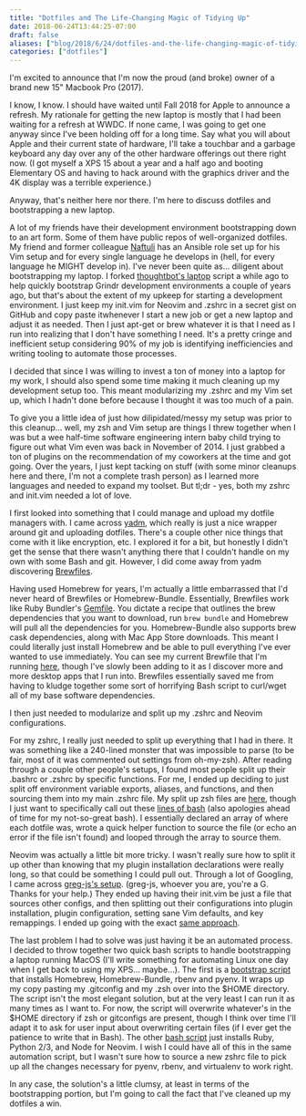 ```yaml
---
title: "Dotfiles and The Life-Changing Magic of Tidying Up"
date: 2018-06-24T13:44:25-07:00
draft: false
aliases: ["blog/2018/6/24/dotfiles-and-the-life-changing-magic-of-tidying-up"]
categories: ["dotfiles"]
---
```


I'm excited to announce that I'm now the proud (and broke) owner of a brand new 15" Macbook Pro (2017).

I know, I know. I should have waited until Fall 2018 for Apple to announce a refresh. My rationale for getting the new laptop is mostly that I had been waiting for a refresh at WWDC. If none came, I was going to get one anyway since I've been holding off for a long time. Say what you will about Apple and their current state of hardware, I'll take a touchbar and a garbage keyboard any day over any of the other hardware offerings out there right now. (I got myself a XPS 15 about a year and a half ago and booting Elementary OS and having to hack around with the graphics driver and the 4K display was a terrible experience.)

Anyway, that's neither here nor there. I'm here to discuss dotfiles and bootstrapping a new laptop.

A lot of my friends have their development environment bootstrapping down to an art form. Some of them have public repos of well-organized dotfiles. My friend and former colleague [Naftuli](https://naftuli.wtf/) has an Ansible role set up for his Vim setup and for every single language he develops in (hell, for every language he MIGHT develop in). I've never been quite as... diligent about bootstrapping my laptop. I forked [thoughtbot's laptop](https://github.com/catherinetcai/grindr-laptop) script a while ago to help quickly bootstrap Grindr development environments a couple of years ago, but that's about the extent of my upkeep for starting a development environment. I just keep my init.vim for Neovim and .zshrc in a secret gist on GitHub and copy paste itwhenever I start a new job or get a new laptop and adjust it as needed. Then I just apt-get or brew whatever it is that I need as I run into realizing that I don't have something I need. It's a pretty cringe and inefficient setup considering 90% of my job is identifying inefficiencies and writing tooling to automate those processes.

I decided that since I was willing to invest a ton of money into a laptop for my work, I should also spend some time making it much cleaning up my development setup too. This meant modularizing my .zshrc and my Vim set up, which I hadn't done before because I thought it was too much of a pain.

To give you a little idea of just how dilipidated/messy my setup was prior to this cleanup... well, my zsh and Vim setup are things I threw together when I was but a wee half-time software engineering intern baby child trying to figure out what Vim even was back in November of 2014. I just grabbed a ton of plugins on the recommendation of my coworkers at the time and got going. Over the years, I just kept tacking on stuff (with some minor cleanups here and there, I'm not a complete trash person) as I learned more languages and needed to expand my toolset. But tl;dr - yes, both my zshrc and init.vim needed a lot of love.

I first looked into something that I could manage and upload my dotfile managers with. I came across [yadm](https://github.com/TheLocehiliosan/yadm), which really is just a nice wrapper around git and uploading dotfiles. There's a couple other nice things that come with it like encryption, etc. I explored it for a bit, but honestly I didn't get the sense that there wasn't anything there that I couldn't handle on my own with some Bash and git. However, I did come away from yadm discovering [Brewfiles](https://github.com/Homebrew/homebrew-bundle).

Having used Homebrew for years, I'm actually a little embarrassed that I'd never heard of Brewfiles or Homebrew-Bundle. Essentially, Brewfiles work like Ruby Bundler's [Gemfile](https://bundler.io/gemfile.html). You dictate a recipe that outlines the brew dependencies that you want to download, run `brew bundle` and Homebrew will pull all the dependencies for you. Homebrew-Bundle also supports brew cask dependencies, along with Mac App Store downloads. This meant I could literally just install Homebrew and be able to pull everything I've ever wanted to use immediately. You can see my current Brewfile that I'm running [here](https://github.com/catherinetcai/dotfiles/blob/master/brew/Brewfile), though I've slowly been adding to it as I discover more and more desktop apps that I run into. Brewfiles essentially saved me from having to kludge together some sort of horrifying Bash script to curl/wget all of my base software dependencies.

I then just needed to modularize and split up my .zshrc and Neovim configurations.

For my zshrc, I really just needed to split up everything that I had in there. It was something like a 240-lined monster that was impossible to parse (to be fair, most of it was commented out settings from oh-my-zsh). After reading through a couple other people's setups, I found most people split up their .bashrc or .zshrc by specific functions. For me, I ended up deciding to just split off environment variable exports, aliases, and functions, and then sourcing them into my main .zshrc file. My split up zsh files are [here](https://github.com/catherinetcai/dotfiles/tree/master/system/zsh), though I just want to specifically call out these [lines of bash](https://github.com/catherinetcai/dotfiles/blob/master/system/zsh/.zshrc#L1-L15) (also apologies ahead of time for my not-so-great bash). I essentially declared an array of where each dotfile was, wrote a quick helper function to source the file (or echo an error if the file isn't found) and looped through the array to source them.

Neovim was actually a little bit more tricky. I wasn't really sure how to split it up other than knowing that my plugin installation declarations were really long, so that could be something I could pull out. Through a lot of Googling, I came across [greg-js's setup](https://github.com/greg-js/dotfiles/tree/master/.config/nvim/config). (greg-js, whoever you are, you're a G. Thanks for your help.) They ended up having their init.vim be just a file that sources other configs, and then splitting out their configurations into plugin installation, plugin configuration, setting sane Vim defaults, and key remappings. I ended up going with the exact [same approach](https://github.com/catherinetcai/dotfiles/tree/master/nvim/config).

The last problem I had to solve was just having it be an automated process. I decided to throw together two quick bash scripts to handle bootstrapping a laptop running MacOS (I'll write something for automating Linux one day when I get back to using my XPS... maybe...). The first is a [bootstrap script](https://github.com/catherinetcai/dotfiles/blob/master/bootstrap.sh) that installs Homebrew, Homebrew-Bundle, rbenv and pyenv. It wraps up my copy pasting my .gitconfig and my .zsh over into the $HOME directory. The script isn't the most elegant solution, but at the very least I can run it as many times as I want to. For now, the script will overwrite whatever's in the $HOME directory if zsh or gitconfigs are present, though I think over time I'll adapt it to ask for user input about overwriting certain files (if I ever get the patience to write that in Bash). The other [bash script](https://github.com/catherinetcai/dotfiles/blob/master/nvim.sh) just installs Ruby, Python 2/3, and Node for Neovim. I wish I could have all of this in the same automation script, but I wasn't sure how to source a new zshrc file to pick up all the changes necessary for pyenv, rbenv, and virtualenv to work right.

In any case, the solution's a little clumsy, at least in terms of the bootstrapping portion, but I'm going to call the fact that I've cleaned up my dotfiles a win.
